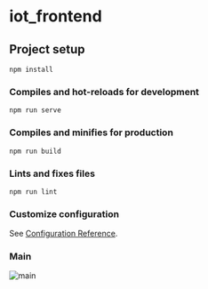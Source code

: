 # iot_frontend

## Project setup
```
npm install
```

### Compiles and hot-reloads for development
```
npm run serve
```

### Compiles and minifies for production
```
npm run build
```

### Lints and fixes files
```
npm run lint
```

### Customize configuration
See [Configuration Reference](https://cli.vuejs.org/config/).

### Main
![main](https://user-images.githubusercontent.com/101397432/203062418-fa48a131-ebbf-436a-b4d4-c44fff0503de.png)
